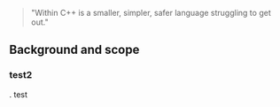 >"Within C++ is a smaller, simpler, safer language struggling to get out."

## Background and scope

### test2
. test

